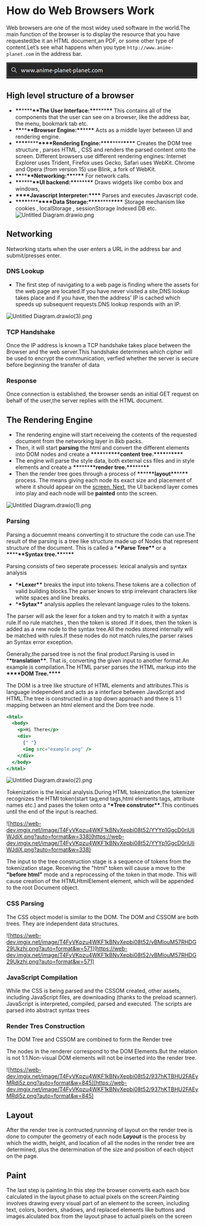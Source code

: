 # How do Web Browsers Work

Web browsers are one of the most widey used software in the world.The main function of the browser is to display the resource that you have requested(be it an HTML document,an PDF, or some other type of content.Let’s see what happens when you type `http://www.anime-planet.com` in the address bar.

![Screenshot from 2023-01-21 13-33-34.png](assets/Screenshot_from_2023-01-21_13-33-34.png)

## High level structure of a browser

- ********\*\*********\*\*\*\*********\*\*********The User Interface:********\*\*********\*\*\*\*********\*\********* This contains all of the components that the user can see on a browser, like the address bar, the menu, bookmark tab etc.
- ******\*\*******\*\*******\*\*******Browser Engine:******\*\*******\*\*******\*\******* Acts as a middle layer between UI and rendering engine.
- ******\*\*\*\*******\*\*\*\*******\*\*\*\*******Rendering Engine:******\*\*\*\*******\*\*\*\*******\*\*\*\******* Creates the DOM tree structure , parses HTML , CSS and renders the parsed content onto the screen. Different browsers use different rendering engines: Internet Explorer uses Trident, Firefox uses Gecko, Safari uses WebKit. Chrome and Opera (from version 15) use Blink, a fork of WebKit.
- ****\*\*****\*\*****\*\*****Networking:****\*\*****\*\*****\*\***** For network calls.
- ****\*\*****\*\*\*\*****\*\*****UI backend:****\*\*****\*\*\*\*****\*\***** Draws widgets like combo box and windows,
- **\*\*\*\***Javascript Interpreter:**\*\*\*\*** Parses and executes Javascript code.
- ****\*\*\*\*****\*\*\*\*****\*\*\*\*****Data Storage:****\*\*\*\*****\*\*\*\*****\*\*\*\***** Storage mechanism like cookies , localStorage , sessionStorage Indexed DB etc.
  ![Untitled Diagram.drawio.png](How%20does%20a%20Browser%20Work%20383f03d068ff470c95391948ab692412/Untitled_Diagram.drawio.png)

## Networking

Networking starts when the user enters a URL in the address bar and submit/presses enter.

### DNS Lookup

- The first step of navigating to a web page is finding where the assets for the web page are located.If you have never visited a site,DNS lookup takes place and if you have, then the address’ IP is cached which speeds up subsequent requests.DNS lookup responds with an IP.

![Untitled Diagram.drawio(3).png](<How%20does%20a%20Browser%20Work%20383f03d068ff470c95391948ab692412/Untitled_Diagram.drawio(3).png>)

### TCP Handshake

Once the IP address is known a TCP handshake takes place between the Browser and the web server.This handshake determines which cipher will be used to encrypt the communication, verfied whether the server is secure before beginning the transfer of data

### Response

Once connection is established, the browser sends an initial GET request on behalf of the user,the server replies with the HTML document.

## The Rendering Engine

- The rendering engine will start receiveing the contents of the requested document from the networking layer in 8kb packs.
- Then, it will start **parsing** the html and convert the different elements into DOM nodes and create a ****\*\*\*\*****\*\*****\*\*\*\*****content tree.****\*\*\*\*****\*\*****\*\*\*\*****
- The engine will parse the style data, both external css files and in style elements and create a ****\*\*****\*\*\*\*****\*\*****render tree.****\*\*****\*\*\*\*****\*\*****
- Then the render tree goes through a process of **\*\***\*\***\*\***layout**\*\***\*\***\*\*** process. The means giving each node its exact size and placement of where it should appear on the [screen. Next](http://screen.Next), the UI backend layer comes into play and each node will be **painted** onto the screen.

![Untitled Diagram.drawio(1).png](<How%20does%20a%20Browser%20Work%20383f03d068ff470c95391948ab692412/Untitled_Diagram.drawio(1).png>)

### Parsing

Parsing a docuemnt means converting it to structure the code can use.The result of the parsing is a tree like structure made up of Nodes that represent structure of the document. This is called a \***\*Parse Tree\*\*** or a **\*\***\*\***\*\***Syntax tree.**\*\***\*\***\*\***

Parsing consists of two seperate processes: lexical analysis and syntax analysis

- \***\*Lexer\*\*** breaks the input into tokens.These tokens are a collection of valid building blocks.The parser knows to strip irrelevant characters like white spaces and line breaks.
- \***\*Sytax\*\*** analysis applies the relevant language rules to the tokens.

The parser will ask the lexer for a token and try to match it with a syntax rule.If no rule matches , then the token is stored .If it does, then the token is added as a new node to the syntax tree.All the nodes stored internally will be matched with rules.If these nodes do not match rules,the parser raises an Syntax error exception.

Generally,the parsed tree is not the final product.Parsing is used in \***\*translation\*\***. That is, converting the given input to another format.An example is compilation.The HTML parser parses the HTML markup into the **\*\*\*\***DOM Tree.**\*\*\*\***

The DOM is a tree like structure of HTML elements and attributes.This is language independent and acts as a interface between JavaScript and HTML.The tree is constructed in a top down approach and there is 1:1 mapping between an html element and the Dom tree node.

```jsx
<html>
  <body>
    <p>Hi There</p>
    <div>
      {" "}
      <img src="example.png" />
    </div>
  </body>
</html>
```

![Untitled Diagram.drawio(2).png](<How%20does%20a%20Browser%20Work%20383f03d068ff470c95391948ab692412/Untitled_Diagram.drawio(2).png>)

Tokenization is the lexical analysis.During HTML tokenization,the tokenizer recognizes the HTMl token(start tag,end tags,html elements tags, attribute names etc.) and pases the token onto a \***\*Tree construtor\*\***.This continues until the end of the input is reached.

![https://web-dev.imgix.net/image/T4FyVKpzu4WKF1kBNvXepbi08t52/YYYp1GgcD0riUliWJdiX.png?auto=format&w=338](https://web-dev.imgix.net/image/T4FyVKpzu4WKF1kBNvXepbi08t52/YYYp1GgcD0riUliWJdiX.png?auto=format&w=338)

The input to the tree construction stage is a sequence of tokens from the tokenization stage. Receiving the "html" token will cause a move to the **"before html"**
mode and a reprocessing of the token in that mode. This will cause
creation of the HTMLHtmlElement element, which will be appended to the
root Document object.

### CSS Parsing

The CSS object model is similar to the DOM. The DOM and CSSOM are both trees. They are independent data structures.

![https://web-dev.imgix.net/image/T4FyVKpzu4WKF1kBNvXepbi08t52/vBMlouM57RHDG29Ukzhi.png?auto=format&w=571](https://web-dev.imgix.net/image/T4FyVKpzu4WKF1kBNvXepbi08t52/vBMlouM57RHDG29Ukzhi.png?auto=format&w=571)

### JavaScript Compilation

While the CSS is being parsed and the CSSOM created, other assets,
including JavaScript files, are downloading (thanks to the preload
scanner). JavaScript is interpreted, compiled, parsed and executed. The
scripts are parsed into abstract syntax trees

### Render Tres Construction

The DOM Tree and CSSOM are combined to form the Render tree

The nodes in the renderer correspond to the DOM Elements.But the relation is not 1:1.Non-visual DOM elements will not be inserted into the render tree.

![https://web-dev.imgix.net/image/T4FyVKpzu4WKF1kBNvXepbi08t52/937hKTBHU2FAEyMRdi5z.png?auto=format&w=845](https://web-dev.imgix.net/image/T4FyVKpzu4WKF1kBNvXepbi08t52/937hKTBHU2FAEyMRdi5z.png?auto=format&w=845)

## Layout

After the render tree is contructed,runnning of layout on the render tree is done to computer the geometry of each node.**L*ayout*** is the process by which the width, height, and location of all the nodes in the render tree are determined, plus the determination of the size and position of each object on the page.

## Paint

The last step is painting.In this step the browser converts each each box calculated in the layout phase to actual pixels on the screen.Painting involves drawing every visual part of an element to the screen, including text, colors, borders, shadows, and replaced elements like buttons and images.alculated box from the layout phase to actual pixels on the screen
